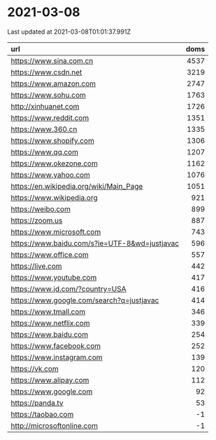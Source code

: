 # 2021-03-08

<!-- BEGIN -->
Last updated at 2021-03-08T01:01:37.991Z

url | doms
:- | -:
https://www.sina.com.cn | 4537
https://www.csdn.net | 3219
https://www.amazon.com | 2747
https://www.sohu.com | 1763
http://xinhuanet.com | 1726
https://www.reddit.com | 1351
https://www.360.cn | 1335
https://www.shopify.com | 1306
https://www.qq.com | 1207
https://www.okezone.com | 1162
https://www.yahoo.com | 1076
https://en.wikipedia.org/wiki/Main_Page | 1051
https://www.wikipedia.org | 921
https://weibo.com | 899
https://zoom.us | 887
https://www.microsoft.com | 743
https://www.baidu.com/s?ie=UTF-8&wd=justjavac | 596
https://www.office.com | 557
https://live.com | 442
https://www.youtube.com | 417
https://www.jd.com/?country=USA | 416
https://www.google.com/search?q=justjavac | 414
https://www.tmall.com | 346
https://www.netflix.com | 339
https://www.baidu.com | 254
https://www.facebook.com | 252
https://www.instagram.com | 139
https://vk.com | 120
https://www.alipay.com | 112
https://www.google.com | 92
https://panda.tv | 53
https://taobao.com | -1
http://microsoftonline.com | -1
<!-- END -->
